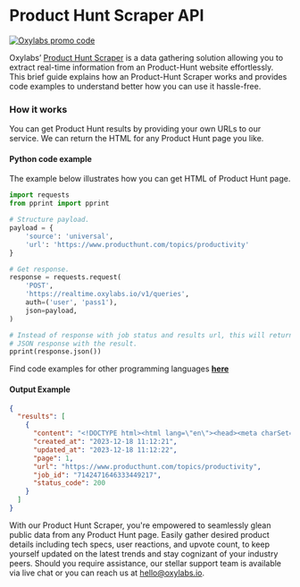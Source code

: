 # Product Hunt Scraper API

[![Oxylabs promo code](https://user-images.githubusercontent.com/129506779/250792357-8289e25e-9c36-4dc0-a5e2-2706db797bb5.png)](https://oxylabs.go2cloud.org/aff_c?offer_id=7&aff_id=877&url_id=112)

Oxylabs’ [Product Hunt Scraper](https://oxylabs.io/products/scraper-api/web/producthunt?utm_source=github&utm_medium=repositories&utm_campaign=product) is a data gathering solution allowing you to extract real-time information from an Product-Hunt website effortlessly. This brief guide explains how an Product-Hunt Scraper works and provides code examples to understand better how you can use it hassle-free.

### How it works

You can get Product Hunt results by providing your own URLs to our service. We can return the HTML for any Product Hunt page you like.

#### Python code example

The example below illustrates how you can get HTML of Product Hunt page.

```python
import requests
from pprint import pprint

# Structure payload.
payload = {
    'source': 'universal',
    'url': 'https://www.producthunt.com/topics/productivity'
}

# Get response.
response = requests.request(
    'POST',
    'https://realtime.oxylabs.io/v1/queries',
    auth=('user', 'pass1'),
    json=payload,
)

# Instead of response with job status and results url, this will return the
# JSON response with the result.
pprint(response.json())
```
Find code examples for other programming languages [**here**](https://github.com/oxylabs/product-hunt-scraper/tree/main/code%20examples)

#### Output Example
```json
{
  "results": [
    {
      "content": "<!DOCTYPE html><html lang=\"en\"><head><meta charSet=\"utf-8\"/><title> The Best Productivity Apps and P ... </html>",
      "created_at": "2023-12-18 11:12:21",
      "updated_at": "2023-12-18 11:12:22",
      "page": 1,
      "url": "https://www.producthunt.com/topics/productivity",
      "job_id": "7142471646333449217",
      "status_code": 200
    }
  ]
}
```
With our Product Hunt Scraper, you're empowered to seamlessly glean public data from any Product Hunt page. Easily gather desired product details including tech specs, user reactions, and upvote count, to keep yourself updated on the latest trends and stay cognizant of your industry peers. Should you require assistance, our stellar support team is available via live chat or you can reach us at hello@oxylabs.io.
